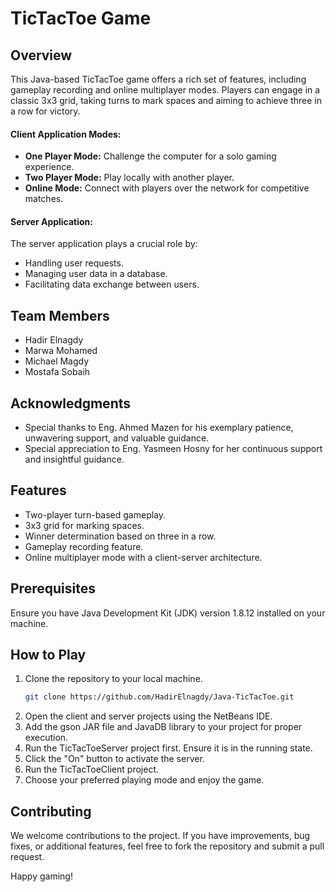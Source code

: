 # TicTacToe Game

## Overview
This Java-based TicTacToe game offers a rich set of features, including gameplay recording and online multiplayer modes. Players can engage in a classic 3x3 grid, taking turns to mark spaces and aiming to achieve three in a row for victory.

 #### Client Application Modes:
 - **One Player Mode:** Challenge the computer for a solo gaming experience.
 - **Two Player Mode:** Play locally with another player.
 - **Online Mode:** Connect with players over the network for competitive matches.
    
#### Server Application:
The server application plays a crucial role by:
- Handling user requests.
- Managing user data in a database.
- Facilitating data exchange between users.

## Team Members
- Hadir Elnagdy
- Marwa Mohamed
- Michael Magdy
- Mostafa Sobaih

## Acknowledgments
- Special thanks to Eng. Ahmed Mazen for his exemplary patience, unwavering support, and valuable guidance.
- Special appreciation to Eng. Yasmeen Hosny for her continuous support and insightful guidance.

## Features
- Two-player turn-based gameplay.
- 3x3 grid for marking spaces.
- Winner determination based on three in a row.
- Gameplay recording feature.
- Online multiplayer mode with a client-server architecture.

## Prerequisites
Ensure you have Java Development Kit (JDK) version 1.8.12 installed on your machine.

## How to Play
1. Clone the repository to your local machine.
    ```bash
    git clone https://github.com/HadirElnagdy/Java-TicTacToe.git
    ```
2. Open the client and server projects using the NetBeans IDE.
3. Add the gson JAR file and JavaDB library to your project for proper execution.
4. Run the TicTacToeServer project first. Ensure it is in the running state.
5. Click the "On" button to activate the server.
6. Run the TicTacToeClient project.
7. Choose your preferred playing mode and enjoy the game.

## Contributing
We welcome contributions to the project. If you have improvements, bug fixes, or additional features, feel free to fork the repository and submit a pull request.

Happy gaming!

